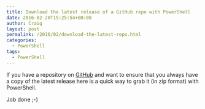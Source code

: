 ```yaml
---
title: Download the latest release of a GitHub repo with PowerShell
date: 2016-02-28T15:25:54+00:00
author: Craig
layout: post
permalink: /2016/02/download-the-latest-repo.html
categories:
  - PowerShell
tags:
  - PowerShell
---
```

If you have a repository on [GitHub](https://github.com) and want to ensure that you always have a copy of the latest release here is a quick way to grab it (in zip format) with PowerShell.

<script src="https://gist.github.com/chelnak/8614ffb320c20c1219f9.js"></script>

Job done ;-)
